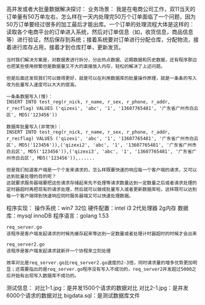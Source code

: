 高并发或者大批量数据解决探讨：
业务场景：
	我是在电商公司工作，双11当天的订单量有50万单左右，怎么样在一天内处理完50万个订单面临了一个问题，因为50万订单要经过很多的加工最后才能出库。一个订单的处理流程大体是这样的：读取各个电商平台的订单进入系统，然后对订单信息（如，收货信息，商品信息等）进行验证，然后保存到系统；接着系统要对订单进行分配仓库，分配物流，接着进行库存占用，接着才到仓库打单，更新发货。
	
	当时我们解决方案是，对数据表进行拆分，分出热点数据、近期数据和历史数据，还有程序那边也把某些使用频繁但是数据量又不大的直接放入内存，轻松的解决了上述问题。
	
	但是后面还发现我们可以做得更好，就是可以在利用数据库的批量操作原理，就是一条条的写入改为批量写入速度可以大大的提高。
	
	一条条数据写入(慢)：
	INSERT INTO test_reg(r_nick, r_name, r_sex, r_phone, r_addr, r_recflag) VALUES ('qizexi', 'abc', '1', '13607765481', '广东省广州市白云区', MD5('123456'))
	
	数据库批量写入(非常快)：
	INSERT INTO test_reg(r_nick, r_name, r_sex, r_phone, r_addr, r_recflag) VALUES ('qizexi', 'abc', '1', '13607765481', '广东省广州市白云区', MD5('123456')),('qizexi2', 'abc', '1', '13607765481', '广东省广州市白云区', MD5('123456')),('qizexi3', 'abc', '1', '13607765481', '广东省广州市白云区', MD5('123456')),......
	
	但是我们知道客户端是一个个发来请求的，怎么样既要快速的响应每一个客户端的请求，又可以达到批量处理的目的呢？
	这就要求服务器端要把这些请求存储起来先不处理等请求数量达到一定数量之后或者请求处理的定时器超时再把现有的请求处理，然后就可以做成批量写入或者更新数据库啦，这样既可以达到每一个客户端得到快速响应同时服务器端又可以快速处理数据。

程序实现：
	操作系统：win7 32位 
	硬件配置：intel i3 2代处理器 2g内存
	数据库：mysql innoDB
	程序语言：golang 1.53
	
	req_server.go
	该程序是客户端发起请求的时候先缓存起来等达到一定数量或者处理计时器超时的时候才会出来
	
	req_server2.go
	该程序是客户端发起请求就新开一个协程来立刻处理
	
	效率对比是req_server.go比req_server2.go速度的2-3倍，同时请求量的增多优势更加明显；还需要指出的是req_server.go程序没有写入不成功的，req_server2并发超过5000之后开始有出现写入数据库不成功的。

测试信息：
	对比1-1.jpg：是并发1500个请求的数据对比
	对比2-1.jpg：是并发6000个请求的数据对比
	bigdata.sql：是测试数据库文件
	
	
